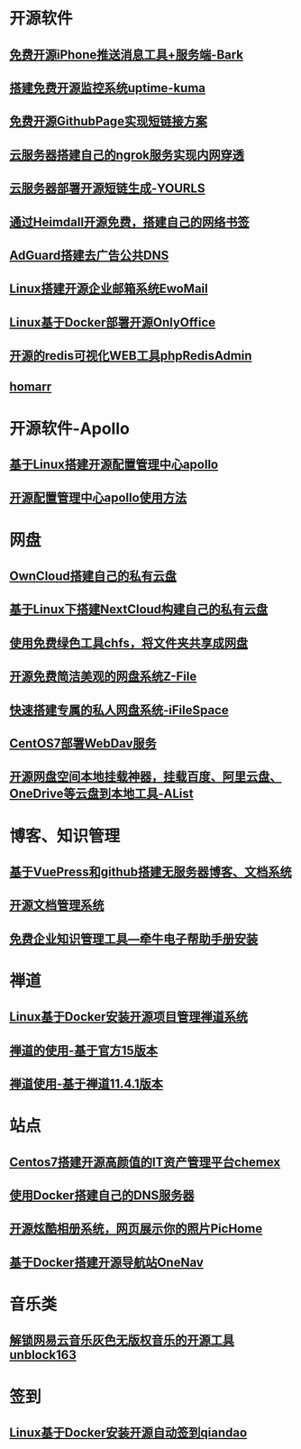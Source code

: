 # 开源软件

## [免费开源iPhone推送消息工具+服务端-Bark](免费开源iPhone推送消息工具+服务端-Bark.md)

## [搭建免费开源监控系统uptime-kuma](如何给公司节约成本，搭建免费开源监控系统uptime-kuma.md)

## [免费开源GithubPage实现短链接方案](Github-Page.md)

## [云服务器搭建自己的ngrok服务实现内网穿透](云服务器搭建自己的ngrok服务-实现内网穿透.md)

## [云服务器部署开源短链生成-YOURLS](云服务器部署开源短链生成-YOURLS.md)

## [通过Heimdall开源免费，搭建自己的网络书签](通过Heimdall开源免费，搭建自己的网络书签.md)

## [AdGuard搭建去广告公共DNS](AdGuard搭建去广告公共DNS.md)

## [Linux搭建开源企业邮箱系统EwoMail](Linux搭建开源企业邮箱系统EwoMail.md)

## [Linux基于Docker部署开源OnlyOffice](Linux基于Docker部署开源OnlyOffice.md)

## [开源的redis可视化WEB工具phpRedisAdmin](开源的redis可视化WEB工具phpRedisAdmin.md)

## [homarr](homarr.md)

# 开源软件-Apollo

## [基于Linux搭建开源配置管理中心apollo](1.基于Linux搭建开源配置管理中心apollo.md)

## [开源配置管理中心apollo使用方法](2.开源配置管理中心apollo使用方法.md)

# 网盘

## [OwnCloud搭建自己的私有云盘](OwnCloud.md)

## [基于Linux下搭建NextCloud构建自己的私有云盘](基于Linux下搭建NextCloud构建自己的私有云盘.md)

## [使用免费绿色工具chfs，将文件夹共享成网盘](使用免费绿色工具chfs，将文件夹共享成网盘.md)

## [开源免费简洁美观的网盘系统Z-File](开源免费简洁美观的网盘系统Z-File.md)

## [快速搭建专属的私人网盘系统-iFileSpace](快速搭建专属的私人网盘系统-iFileSpace.md)

## [CentOS7部署WebDav服务](CentOS7部署WebDav服务.md)

## [开源网盘空间本地挂载神器，挂载百度、阿里云盘、OneDrive等云盘到本地工具-AList](开源网盘空间本地挂载神器，挂载百度、阿里云盘、OneDrive等云盘到本地工具-AList.md)

# 博客、知识管理

## [基于VuePress和github搭建无服务器博客、文档系统](基于VuePress和github搭建无服务器博客、文档系统.md)

## [开源文档管理系统](开源文档管理系统.md)

## [免费企业知识管理工具—牵牛电子帮助手册安装](免费企业知识管理工具—牵牛电子帮助手册安装.md)



# 禅道

## [Linux基于Docker安装开源项目管理禅道系统](Linux基于Docker安装开源项目管理禅道系统.md)

## [禅道的使用-基于官方15版本](禅道的使用-基于官方15版本.md)

## [禅道使用-基于禅道11.4.1版本](禅道使用-基于禅道11.4.1版本.md)



# 站点

## [Centos7搭建开源高颜值的IT资产管理平台chemex](Centos7搭建开源高颜值的IT资产管理平台chemex.md)

## [使用Docker搭建自己的DNS服务器](使用Docker搭建自己的DNS服务器.md)

## [开源炫酷相册系统，网页展示你的照片PicHome](开源炫酷相册系统，网页展示你的照片PicHome.md)

## [基于Docker搭建开源导航站OneNav](基于Docker搭建开源导航站OneNav.md)

# 音乐类

## [解锁网易云音乐灰色无版权音乐的开源工具unblock163](解锁网易云音乐灰色无版权音乐的开源工具unblock163.md)

# 签到

## [Linux基于Docker安装开源自动签到qiandao](Linux基于Docker安装开源自动签到qiandao.md)

